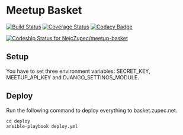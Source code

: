 Meetup Basket
=============

[![Build Status](https://travis-ci.org/NejcZupec/meetup-basket.svg?branch=master)](https://travis-ci.org/NejcZupec/meetup-basket)
[![Coverage Status](https://coveralls.io/repos/NejcZupec/meetup-basket/badge.svg?branch=master&service=github)](https://coveralls.io/github/NejcZupec/meetup-basket?branch=master)
[![Codacy Badge](https://www.codacy.com/project/badge/f2a0eb5c905a416da4e137ca2bfbed2e)](https://www.codacy.com/public/zupecnejc_3396/meetup-basket_2)


[ ![Codeship Status for NejcZupec/meetup-basket](https://codeship.com/projects/9733edb0-4eee-0132-aaa0-76883f3d5ece/status)](https://codeship.com/projects/47802)


Setup
-----
You have to set three environment variables: SECRET_KEY, MEETUP_API_KEY and DJANGO_SETTINGS_MODULE.

Deploy
------

Run the following command to deploy everything to basket.zupec.net.

```
cd deploy
ansible-playbook deploy.yml
```
